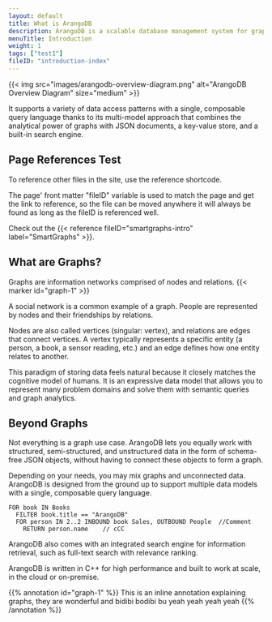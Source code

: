 ```yaml
---
layout: default
title: What is ArangoDB
description: ArangoDB is a scalable database management system for graphs, with a broad range of features and a rich ecosystem
menuTitle: Introduction
weight: 1
tags: ["test1"]
fileID: "introduction-index"
---
```


{{< img src="images/arangodb-overview-diagram.png" alt="ArangoDB Overview Diagram" size="medium" >}}

It supports a variety of data access patterns with a single, composable query
language thanks to its multi-model approach that combines the analytical power
of graphs with JSON documents, a key-value store, and a built-in search engine.


## Page References Test
To reference other files in the site, use the reference shortcode.

The page' front matter "fileID" variable is used to match the page and get the link to reference, so the file can be moved anywhere it will always
be found as long as the fileID is referenced well.

Check out the {{< reference fileID="smartgraphs-intro" label="SmartGraphs" >}}. 

## What are Graphs?

Graphs are information networks comprised of nodes and relations. {{< marker id="graph-1" >}}

A social network is a common example of a graph. People are represented by nodes
and their friendships by relations.

Nodes are also called vertices (singular: vertex), and relations are edges that
connect vertices.
A vertex typically represents a specific entity (a person, a book, a sensor
reading, etc.) and an edge defines how one entity relates to another.

This paradigm of storing data feels natural because it closely matches the
cognitive model of humans. It is an expressive data model that allows you to
represent many problem domains and solve them with semantic queries and graph
analytics.

## Beyond Graphs

Not everything is a graph use case. ArangoDB lets you equally work with
structured, semi-structured, and unstructured data in the form of schema-free
JSON objects, without having to connect these objects to form a graph.

<!-- TODO:
Seems too disconnected, what is the relation?
Maybe multiple docs, maybe also include folders (collections)?
-->

Depending on your needs, you may mix graphs and unconnected data.
ArangoDB is designed from the ground up to support multiple data models with a
single, composable query language.

```aql
FOR book IN Books
  FILTER book.title == "ArangoDB"
  FOR person IN 2..2 INBOUND book Sales, OUTBOUND People  //Comment
    RETURN person.name    // cCC
```

ArangoDB also comes with an integrated search engine for information retrieval,
such as full-text search with relevance ranking.

ArangoDB is written in C++ for high performance and built to work at scale, in
the cloud or on-premise.

<!-- deployment options, move from features page, on-prem vs cloud? -->

{{% annotation id="graph-1" %}}
This is an inline annotation explaining graphs, they are wonderful and bidibi bodibi bu
yeah yeah yeah
yeah
{{% /annotation %}}
